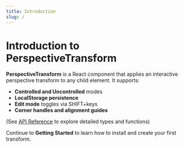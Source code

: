 ```yaml
---
title: Introduction
slug: /
---
```


# Introduction to PerspectiveTransform

**PerspectiveTransform** is a React component that applies an interactive perspective transform to any child element. It supports:

- **Controlled and Uncontrolled** modes
- **LocalStorage persistence**
- **Edit mode** toggles via SHIFT+keys
- **Corner handles and alignment guides**

(See [API Reference](./api/README.md) to explore detailed types and functions)

Continue to **Getting Started** to learn how to install and create your first transform.

